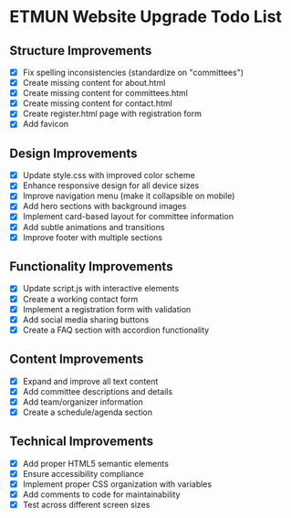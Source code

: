 # ETMUN Website Upgrade Todo List

## Structure Improvements
- [x] Fix spelling inconsistencies (standardize on "committees")
- [x] Create missing content for about.html
- [x] Create missing content for committees.html
- [x] Create missing content for contact.html
- [x] Create register.html page with registration form
- [x] Add favicon

## Design Improvements
- [x] Update style.css with improved color scheme
- [x] Enhance responsive design for all device sizes
- [x] Improve navigation menu (make it collapsible on mobile)
- [x] Add hero sections with background images
- [x] Implement card-based layout for committee information
- [x] Add subtle animations and transitions
- [x] Improve footer with multiple sections

## Functionality Improvements
- [x] Update script.js with interactive elements
- [x] Create a working contact form
- [x] Implement a registration form with validation
- [x] Add social media sharing buttons
- [x] Create a FAQ section with accordion functionality

## Content Improvements
- [x] Expand and improve all text content
- [x] Add committee descriptions and details
- [x] Add team/organizer information
- [x] Create a schedule/agenda section

## Technical Improvements
- [x] Add proper HTML5 semantic elements
- [x] Ensure accessibility compliance
- [x] Implement proper CSS organization with variables
- [x] Add comments to code for maintainability
- [x] Test across different screen sizes

